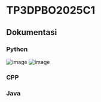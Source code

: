# TP3DPBO2025C1

## Dokumentasi
### Python
![image](https://github.com/user-attachments/assets/f4b86af5-eb9b-47f2-a626-3906781af659)
![image](https://github.com/user-attachments/assets/71c7148d-fbb1-4ea7-91d1-5ec376095b86)


### CPP

### Java
